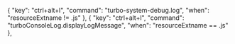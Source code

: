{
"key": "ctrl+alt+l",
"command": "turbo-system-debug.log",
"when": "resourceExtname != .js"
},
{
"key": "ctrl+alt+l",
"command": "turboConsoleLog.displayLogMessage",
"when": "resourceExtname == .js"
},

